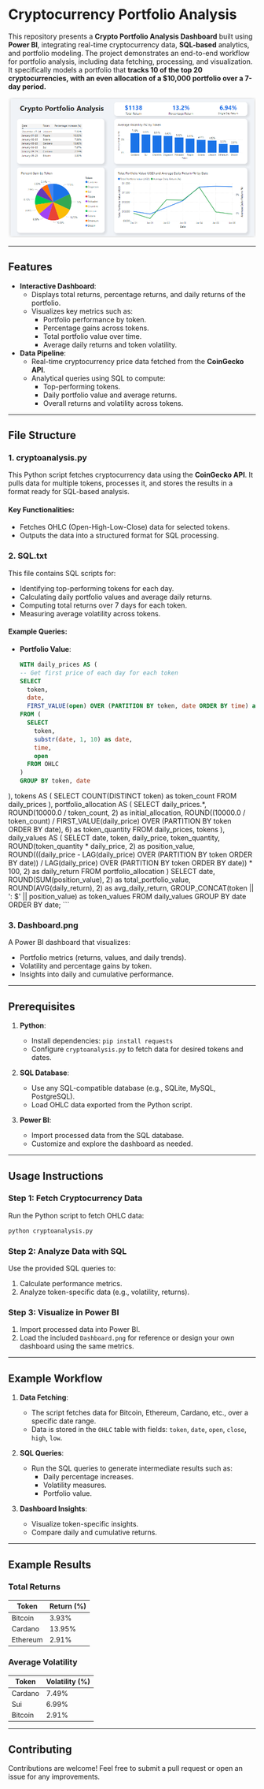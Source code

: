 # Cryptocurrency Portfolio Analysis 

This repository presents a **Crypto Portfolio Analysis Dashboard** built using **Power BI**, integrating real-time cryptocurrency data, **SQL-based** analytics, and portfolio modeling. The project demonstrates an end-to-end workflow for portfolio analysis, including data fetching, processing, and visualization. It specifically models a portfolio that **tracks 10 of the top 20 cryptocurrencies, with an even allocation of a $10,000 portfolio over a 7-day period.**

![Crypto Portfolio Analysis](Dashboard.png)

---

## Features

- **Interactive Dashboard**:
  - Displays total returns, percentage returns, and daily returns of the portfolio.
  - Visualizes key metrics such as:
    - Portfolio performance by token.
    - Percentage gains across tokens.
    - Total portfolio value over time.
    - Average daily returns and token volatility.
- **Data Pipeline**:
  - Real-time cryptocurrency price data fetched from the **CoinGecko API**.
  - Analytical queries using SQL to compute:
    - Top-performing tokens.
    - Daily portfolio value and average returns.
    - Overall returns and volatility across tokens.

---

## File Structure

### 1. **cryptoanalysis.py**
This Python script fetches cryptocurrency data using the **CoinGecko API**. It pulls data for multiple tokens, processes it, and stores the results in a format ready for SQL-based analysis.

#### Key Functionalities:
- Fetches OHLC (Open-High-Low-Close) data for selected tokens.
- Outputs the data into a structured format for SQL processing.

### 2. **SQL.txt**
This file contains SQL scripts for:
- Identifying top-performing tokens for each day.
- Calculating daily portfolio values and average daily returns.
- Computing total returns over 7 days for each token.
- Measuring average volatility across tokens.

#### Example Queries:
- **Portfolio Value**:
  ```sql
  WITH daily_prices AS (
  -- Get first price of each day for each token
  SELECT 
    token,
    date,
    FIRST_VALUE(open) OVER (PARTITION BY token, date ORDER BY time) as daily_price
  FROM (
    SELECT 
      token,
      substr(date, 1, 10) as date,
      time,
      open
    FROM OHLC
  )
  GROUP BY token, date
),
tokens AS (
  SELECT COUNT(DISTINCT token) as token_count
  FROM daily_prices
),
portfolio_allocation AS (
  SELECT 
    daily_prices.*,
    ROUND(10000.0 / token_count, 2) as initial_allocation,
    ROUND((10000.0 / token_count) / FIRST_VALUE(daily_price) OVER (PARTITION BY token ORDER BY date), 6) as token_quantity
  FROM daily_prices, tokens
),
daily_values AS (
  SELECT
    date,
    token,
    daily_price,
    token_quantity,
    ROUND(token_quantity * daily_price, 2) as position_value,
    ROUND(((daily_price - LAG(daily_price) OVER (PARTITION BY token ORDER BY date)) / LAG(daily_price) OVER (PARTITION BY token ORDER BY date)) * 100, 2) as daily_return
  FROM portfolio_allocation
)
SELECT 
    date,
    ROUND(SUM(position_value), 2) as total_portfolio_value,
    ROUND(AVG(daily_return), 2) as avg_daily_return,
    GROUP_CONCAT(token || ': $' || position_value) as token_values
FROM daily_values
GROUP BY date
ORDER BY date; ```

### 3. **Dashboard.png**
A Power BI dashboard that visualizes:
- Portfolio metrics (returns, values, and daily trends).
- Volatility and percentage gains by token.
- Insights into daily and cumulative performance.

---

## Prerequisites

1. **Python**:
   - Install dependencies: `pip install requests`
   - Configure `cryptoanalysis.py` to fetch data for desired tokens and dates.
   
2. **SQL Database**:
   - Use any SQL-compatible database (e.g., SQLite, MySQL, PostgreSQL).
   - Load OHLC data exported from the Python script.

3. **Power BI**:
   - Import processed data from the SQL database.
   - Customize and explore the dashboard as needed.

---

## Usage Instructions

### Step 1: Fetch Cryptocurrency Data
Run the Python script to fetch OHLC data:
```bash
python cryptoanalysis.py
```

### Step 2: Analyze Data with SQL
Use the provided SQL queries to:
1. Calculate performance metrics.
2. Analyze token-specific data (e.g., volatility, returns).

### Step 3: Visualize in Power BI
1. Import processed data into Power BI.
2. Load the included `Dashboard.png` for reference or design your own dashboard using the same metrics.

---

## Example Workflow

1. **Data Fetching**:
   - The script fetches data for Bitcoin, Ethereum, Cardano, etc., over a specific date range.
   - Data is stored in the `OHLC` table with fields: `token`, `date`, `open`, `close`, `high`, `low`.

2. **SQL Queries**:
   - Run the SQL queries to generate intermediate results such as:
     - Daily percentage increases.
     - Volatility measures.
     - Portfolio value.

3. **Dashboard Insights**:
   - Visualize token-specific insights.
   - Compare daily and cumulative returns.

---

## Example Results

### **Total Returns**
| Token     | Return (%) |
|-----------|------------|
| Bitcoin   | 3.93%      |
| Cardano   | 13.95%     |
| Ethereum  | 2.91%      |

### **Average Volatility**
| Token     | Volatility (%) |
|-----------|----------------|
| Cardano   | 7.49%          |
| Sui       | 6.99%          |
| Bitcoin   | 2.91%          |

---

## Contributing
Contributions are welcome! Feel free to submit a pull request or open an issue for any improvements.
